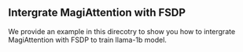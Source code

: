 ## Intergrate MagiAttention with FSDP

We provide an example in this direcotry to show you how to intergrate MagiAttention with FSDP to train llama-1b model.
